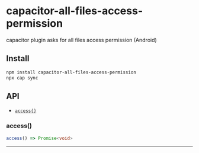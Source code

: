 # capacitor-all-files-access-permission

capacitor plugin asks for all files access permission (Android)

## Install

```bash
npm install capacitor-all-files-access-permission
npx cap sync
```

## API

<docgen-index>

* [`access()`](#access)

</docgen-index>

<docgen-api>
<!--Update the source file JSDoc comments and rerun docgen to update the docs below-->

### access()

```typescript
access() => Promise<void>
```

--------------------

</docgen-api>
